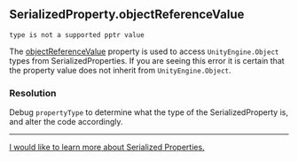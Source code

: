 ## SerializedProperty.objectReferenceValue
```
type is not a supported pptr value
```

The [objectReferenceValue](https://docs.unity3d.com/ScriptReference/SerializedProperty-objectReferenceValue.html) property is used to access `UnityEngine.Object` types from SerializedProperties.
If you are seeing this error it is certain that the property value does not inherit from `UnityEngine.Object`.

### Resolution
Debug `propertyType` to determine what the type of the SerializedProperty is, and alter the code accordingly.

---

[I would like to learn more about Serialized Properties.](../Editor%20Extensions/Serialisation/SerializedObject%20How-to.md)
